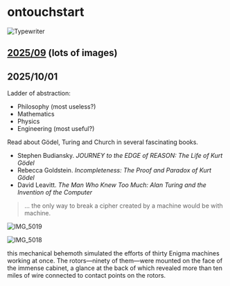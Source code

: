 # ontouchstart

![Typewriter](https://github.com/user-attachments/assets/f287a97e-ee42-49db-b7d8-941190190079)

## [2025/09](2025/09) (lots of images)

## 2025/10/01

Ladder of abstraction: 
- Philosophy (most useless?)
- Mathematics
- Physics
- Engineering (most useful?)

Read about Gödel, Turing and Church in several fascinating books.

- Stephen Budiansky. _JOURNEY to the EDGE of REASON: The Life of Kurt Gödel_
- Rebecca Goldstein. _Incompleteness: The Proof and Paradox of Kurt Gödel_
- David Leavitt. _The Man Who Knew Too Much: Alan Turing and the Invention of the Computer_

> ... the only way to break a cipher created by a machine would be with machine.
> 
![IMG_5019](https://github.com/user-attachments/assets/14484940-5df0-4a08-b248-6ec56a5e7a41)

![IMG_5018](https://github.com/user-attachments/assets/84fea7c4-bbf4-437d-b25c-00e9ede57df0)

this mechanical behemoth simulated the efforts of thirty Enigma machines working at once. The rotors—ninety of them—were mounted on the face of the immense cabinet, a glance at the back of which revealed more than ten miles of wire connected to contact points on the rotors.







